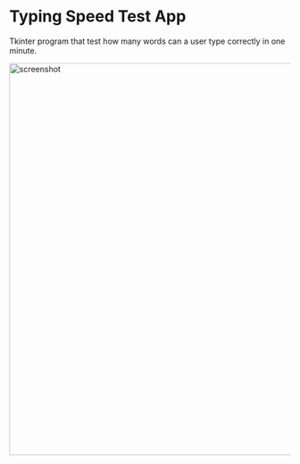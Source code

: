 # Typing Speed Test App
Tkinter program that test how many words can a user type correctly in one minute.

<img width="703" alt="screenshot" src="https://user-images.githubusercontent.com/102183484/179053096-77b54cc3-788d-4dfd-a117-3b56977eab89.png">
